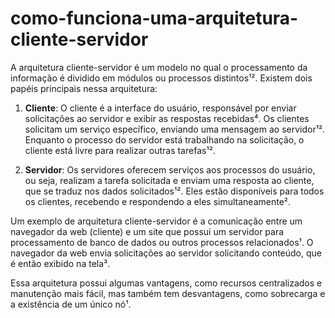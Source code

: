 # como-funciona-uma-arquitetura-cliente-servidor
A arquitetura cliente-servidor é um modelo no qual o processamento da informação é dividido em módulos ou processos distintos¹². Existem dois papéis principais nessa arquitetura:

1. **Cliente**: O cliente é a interface do usuário, responsável por enviar solicitações ao servidor e exibir as respostas recebidas⁴. Os clientes solicitam um serviço específico, enviando uma mensagem ao servidor¹². Enquanto o processo do servidor está trabalhando na solicitação, o cliente está livre para realizar outras tarefas¹².

2. **Servidor**: Os servidores oferecem serviços aos processos do usuário, ou seja, realizam a tarefa solicitada e enviam uma resposta ao cliente, que se traduz nos dados solicitados¹². Eles estão disponíveis para todos os clientes, recebendo e respondendo a eles simultaneamente².

Um exemplo de arquitetura cliente-servidor é a comunicação entre um navegador da web (cliente) e um site que possui um servidor para processamento de banco de dados ou outros processos relacionados¹. O navegador da web envia solicitações ao servidor solicitando conteúdo, que é então exibido na tela³.

Essa arquitetura possui algumas vantagens, como recursos centralizados e manutenção mais fácil, mas também tem desvantagens, como sobrecarga e a existência de um único nó¹.
